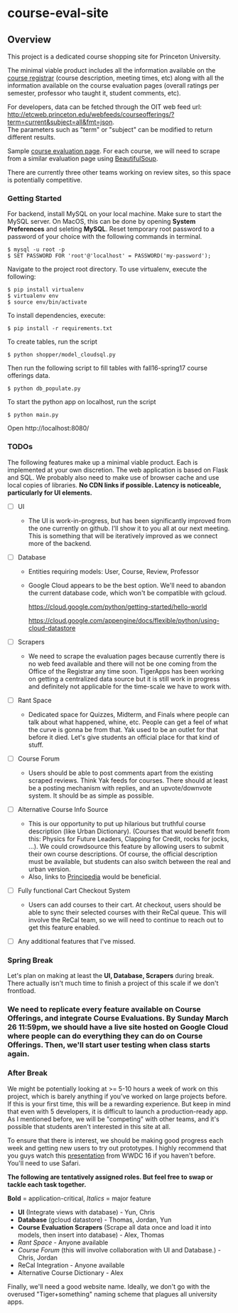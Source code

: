 # course-eval-site

## Overview
This project is a dedicated course shopping site for Princeton University.

The minimal viable product includes all the information available on the [course registrar](https://registrar.princeton.edu/course-offerings/) (course description, meeting times, etc) along with all the information available on the course evaluation pages (overall ratings per semester, professor who taught it, student comments, etc).

For developers, data can be fetched through the OIT web feed url: http://etcweb.princeton.edu/webfeeds/courseofferings/?term=current&subject=all&fmt=json. <br>The parameters such as "term" or "subject" can be modified to return different results.

Sample [course evaluation page](https://reg-captiva.princeton.edu/chart/index.php?terminfo=1174&courseinfo=007998).
For each course, we will need to scrape from a similar evaluation page using [BeautifulSoup](https://www.crummy.com/software/BeautifulSoup/bs4/doc/).

There are currently three other teams working on review sites, so this space is potentially competitive.

### Getting Started
For backend, install MySQL on your local machine. Make sure to start the MySQL server. On MacOS, this can be done by opening  **System Preferences** and seleting **MySQL**.
Reset temporary root password to a password of your choice with the following commands in terminal.
```
$ mysql -u root -p
$ SET PASSWORD FOR 'root'@'localhost' = PASSWORD('my-password');
```
Navigate to the project root directory. 
To use virtualenv, execute the following:
```
$ pip install virtualenv
$ virtualenv env
$ source env/bin/activate
```
To install dependencies, execute:
```
$ pip install -r requirements.txt
```
To create tables, run the script
```
$ python shopper/model_cloudsql.py
```
Then run the following script to fill tables with fall16-spring17 course offerings data.
```
$ python db_populate.py
```
To start the python app on localhost, run the script
```
$ python main.py
```
Open http://localhost:8080/

### TODOs

The following features make up a minimal viable product. Each is implemented at your own discretion.
The web application is based on Flask and SQL. We probably also need to make use of browser cache and use local copies of libraries. **No CDN links if possible. Latency is noticeable, particularly for UI elements.**

- [ ] UI

  - The UI is work-in-progress, but has been significantly improved from the one currently on github. I'll show it to you all at our next meeting. This is something that will be iteratively improved as we connect more of the backend.

- [ ] Database

  - Entities requiring models: User, Course, Review, Professor
  - Google Cloud appears to be the best option. We'll need to abandon the current database code, which won't be compatible     with gcloud.

    https://cloud.google.com/python/getting-started/hello-world

    https://cloud.google.com/appengine/docs/flexible/python/using-cloud-datastore


- [ ] Scrapers

  - We need to scrape the evaluation pages because currently there is no web feed available and there will not be one             coming from the Office of the Registrar any time soon. TigerApps has been working on getting a centralized data source         but it is still work in progress and definitely not applicable for the time-scale we have to work with.

- [ ] Rant Space

  - Dedicated space for Quizzes, Midterm, and Finals where people can talk about what happened, whine, etc.
    People can get a feel of what the curve is gonna be from that. Yak used to be an outlet for that before it died. Let's      give students an official place for that kind of stuff.

- [ ] Course Forum

  - Users should be able to post comments apart from the existing scraped reviews. Think Yak feeds for courses. There             should at least be a posting mechanism with replies, and an upvote/downvote system. It should be as simple as                 possible.

- [ ] Alternative Course Info Source

  - This is our opportunity to put up hilarious but truthful course description (like Urban Dictionary). (Courses that would benefit from this: Physics for Future Leaders, Clapping for Credit, rocks for jocks, ...). We could crowdsource this feature by allowing users to submit their own course descriptions. Of course, the official description must be available, but students can also switch between the real and urban version.
  - Also, links to [Principedia](http://principedia.princeton.edu/) would be beneficial.

- [ ] Fully functional Cart Checkout System

  - Users can add courses to their cart. At checkout, users should be able to sync their selected courses with their ReCal         queue. This will involve the ReCal team, so we will need to continue to reach out to get this feature enabled.

- [ ] Any additional features that I've missed.

### Spring Break
Let's plan on making at least the **UI, Database, Scrapers** during break. There actually isn't much time to finish a project of this scale if we don't frontload.

### We need to replicate every feature available on Course Offerings, and integrate Course Evaluations. By Sunday March 26 11:59pm, we should have a live site hosted on Google Cloud where people can do everything they can do on Course Offerings. Then, we'll start user testing when class starts again.

### After Break
We might be potentially looking at >= 5-10 hours a week of work on this project, which is barely anything if you've worked on large projects before. If this is your first time, this will be a rewarding experience. But keep in mind that even with 5 developers, it is difficult to launch a production-ready app. As I mentioned before, we will be "competing" with other teams, and it's possible that students aren't interested in this site at all.

To ensure that there is interest, we should be making good progress each week and getting new users to try out prototypes. I highly recommend that you guys watch this [presentation](https://developer.apple.com/videos/play/wwdc2014/223/) from WWDC 16 if you haven't before. You'll need to use Safari.


**The following are tentatively assigned roles. But feel free to swap or tackle each task together.**

**Bold** = application-critical, *Italics* = major feature

- **UI** (Integrate views with database) - Yun, Chris
- **Database** (gcloud datastore) - Thomas, Jordan, Yun
- **Course Evaluation Scrapers** (Scrape all data once and load it into models, then insert into database) - Alex, Thomas
- *Rant Space* - Anyone available
- *Course Forum* (this will involve collaboration with UI and Database.) - Chris, Jordan
- ReCal Integration - Anyone available
- Alternative Course Dictionary - Alex

Finally, we'll need a good website name. Ideally, we don't go with the overused "Tiger+something" naming scheme that plagues all university apps.

